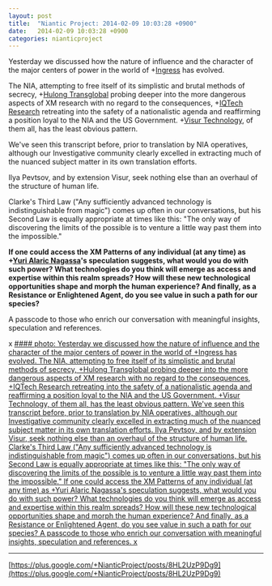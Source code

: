 ```yaml
---
layout: post
title:  "Niantic Project: 2014-02-09 10:03:28 +0900"
date:   2014-02-09 10:03:28 +0900
categories: nianticproject
---
```

Yesterday we discussed how the nature of influence and the character of the major centers of power in the world of +[Ingress](https://plus.google.com/103320655754019011706 "") has evolved.

The NIA, attempting to free itself of its simplistic and brutal methods of secrecy, +[Hulong Transglobal](https://plus.google.com/107849663787965375687 "") probing deeper into the more dangerous aspects of XM research with no regard to the consequences, +[IQTech Research](https://plus.google.com/108020987035258478791 "") retreating into the safety of a nationalistic agenda and reaffirming a position loyal to the NIA and the US Government. +[Visur Technology](https://plus.google.com/115880454950193571355 ""), of them all, has the least obvious pattern.

We've seen this transcript before, prior to translation by NIA operatives, although our Investigative community clearly excelled in extracting much of the nuanced subject matter in its own translation efforts. 

Ilya Pevtsov, and by extension Visur, seek nothing else than an overhaul of the structure of human life.

Clarke's Third Law ("Any sufficiently advanced technology is indistinguishable from magic") comes up often in our conversations, but his Second Law is equally appropriate at times like this: "The only way of discovering the limits of the possible is to venture a little way past them into the impossible."

**If one could access the XM Patterns of any individual (at any time) as ****+[Yuri Alaric Nagassa](https://plus.google.com/108841352205789260050 "")****'s speculation suggests, what would you do with such power? What technologies do you think will emerge as access and expertise within this realm spreads? How will these new technological opportunities shape and morph the human experience? And finally, as a Resistance or Enlightened Agent, do you see value in such a path for our species?**

A passcode to those who enrich our conversation with meaningful insights, speculation and references.

x
[#### photo: Yesterday we discussed how the nature of influence and the character of the major centers of power in the world of +Ingress has evolved.
The NIA, attempting to free itself of its simplistic and brutal methods of secrecy, +Hulong Transglobal probing deeper into the more dangerous aspects of XM research with no regard to the consequences, +IQTech Research retreating into the safety of a nationalistic agenda and reaffirming a position loyal to the NIA and the US Government. +Visur Technology, of them all, has the least obvious pattern.
We've seen this transcript before, prior to translation by NIA operatives, although our Investigative community clearly excelled in extracting much of the nuanced subject matter in its own translation efforts.
Ilya Pevtsov, and by extension Visur, seek nothing else than an overhaul of the structure of human life.
Clarke's Third Law ("Any sufficiently advanced technology is indistinguishable from magic") comes up often in our conversations, but his Second Law is equally appropriate at times like this: "The only way of discovering the limits of the possible is to venture a little way past them into the impossible."
If one could access the XM Patterns of any individual (at any time) as +Yuri Alaric Nagassa's speculation suggests, what would you do with such power? What technologies do you think will emerge as access and expertise within this realm spreads? How will these new technological opportunities shape and morph the human experience? And finally, as a Resistance or Enlightened Agent, do you see value in such a path for our species?
A passcode to those who enrich our conversation with meaningful insights, speculation and references.
x](https://lh5.googleusercontent.com/-4xQkkPeoBmg/UvbTb17PJoI/AAAAAAAAWaI/oy7LSSVH-Vs/w1200-h1553/NothingLeftToBuy.png "")
- - -
[https://plus.google.com/+NianticProject/posts/8HL2UzP9Dg9](https://plus.google.com/+NianticProject/posts/8HL2UzP9Dg9)
